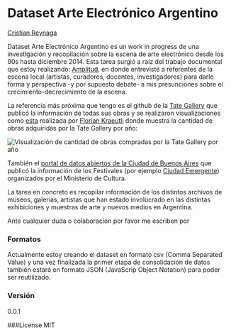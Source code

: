 # Dataset Arte Electrónico Argentino
[Cristian Reynaga]

Dataset Arte Electrónico Argentino es un work in progress de una investigación y recopilación sobre la escena de arte electrónico desde los 90s hasta diciembre 2014.
Esta tarea surgió a raíz del trabajo documental que estoy realizando: [Amplitud], en donde entrevisté a referentes de la escena local (artistas, curadores, docentes, investigadores) para darle forma y perspectiva -y por supuesto debate- a mis presunciones sobre el crecimiento-decrecimiento de la escena.

La referencia más próxima que tengo es el github de la [Tate Gallery] que publicó la información de todas sus obras y se realizaron visualizaciones como [esta] realizada por [Florian Kraeutli] donde muestra la cantidad de obras adquiridas por la Tate Gallery por año:

![Visualización de cantidad de obras compradas por la Tate Gallery por año][id]

También el [portal de datos abiertos de la Ciudad de Buenos Aires] que publicó la información de los Festivales (por ejemplo [Ciudad Emergente]) organizados por el Ministerio de Cultura.

La tarea en concreto es recopilar información de los distintos archivos de museos, galerías, artistas que han estado involucrado en las distintas exhibiciones y muestras de arte y nuevos medios en Argentina.

Ante cualquier duda o colaboración por favor me escriben por 
### Formatos
Actualmente estoy creando el dataset en formato csv (Comma Separated Value) y una vez finalizada la primer etapa de consolidación de datos también estará en formato JSON (JavaScrip Object Notation) para poder ser reutilizado.

### Versión
0.0.1

###License
MIT

[Cristian Reynaga]:http://cristianreynaga.com
[Amplitud]:https://vimeo.com/76021448
[Tate Gallery]:https://github.com/tategallery/collection
[esta]:http://research.kraeutli.com/index.php/2013/11/the-tate-collection-on-github/
[Florian Kraeutli]:http://research.kraeutli.com/index.php/2013/11/the-tate-collection-on-github/
[portal de datos abiertos de la Ciudad de Buenos Aires]:http://data.buenosaires.gob.ar
[Ciudad Emergente]:http://data.buenosaires.gob.ar/dataset/ciudad-emergente
[id]:http://research.kraeutli.com/wp-content/uploads/2013/11/artwork-bubbles.png

